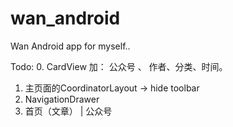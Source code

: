 # wan_android
Wan Android app for myself..


Todo:
0. CardView 加： 公众号 、 作者、分类、时间。
1. 主页面的CoordinatorLayout -> hide toolbar
2. NavigationDrawer
3. 首页（文章） | 公众号
